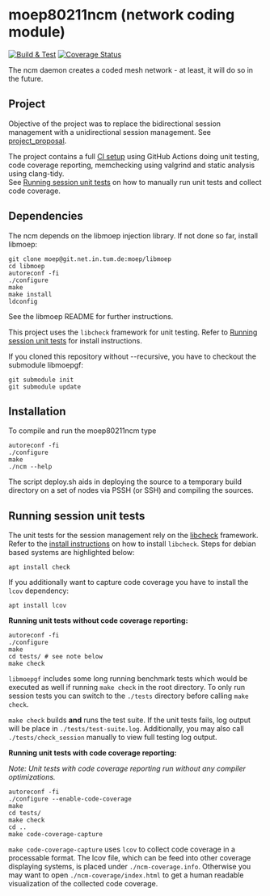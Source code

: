 # moep80211ncm (network coding module)

[![Build & Test](https://github.com/Supereg/moep80211ncm-unidirectional-communication/actions/workflows/ncm.yml/badge.svg)](https://github.com/Supereg/moep80211ncm-unidirectional-communication/actions/workflows/ncm.yml)
[![Coverage Status](https://coveralls.io/repos/github/Supereg/moep80211ncm-unidirectional-communication/badge.svg?branch=master&t=dQb2mQ)](https://coveralls.io/github/Supereg/moep80211ncm-unidirectional-communication?branch=master)

The ncm daemon creates a coded mesh network - at least, it will do so in the
future.

## Project

Objective of the project was to replace the bidirectional session management
with a unidirectional session management. See [project_proposal](./project_proposal).

The project contains a full [CI setup](./.github/workflows/ncm.yml)
using GitHub Actions doing 
unit testing, code coverage reporting, memchecking using valgrind and
static analysis using clang-tidy.  
See [Running session unit tests](#running-session-unit-tests) on how to manually 
run unit tests and collect code coverage.

## Dependencies

The ncm depends on the libmoep injection library. If not done so far, install
libmoep:

	git clone moep@git.net.in.tum.de:moep/libmoep
	cd libmoep
	autoreconf -fi
	./configure
	make
	make install
	ldconfig

See the libmoep README for further instructions.

This project uses the `libcheck` framework for unit testing.
Refer to [Running session unit tests](#running-session-unit-tests)
for install instructions.

If you cloned this repository without --recursive, you have to checkout the
submodule libmoepgf:

	git submodule init
	git submodule update


## Installation

To compile and run the moep80211ncm type

	autoreconf -fi
	./configure
	make
	./ncm --help

The script deploy.sh aids in deploying the source to a temporary build
directory on a set of nodes via PSSH (or SSH) and compiling the sources.

## Running session unit tests

The unit tests for the session management rely on the [libcheck](https://libcheck.github.io/check/)
framework.
Refer to the [install instructions](https://libcheck.github.io/check/web/install.html) on how to install `libcheck`.
Steps for debian based systems are highlighted below:

```shell
apt install check
```

If you additionally want to capture code coverage you have to install the `lcov` dependency:

```shell
apt install lcov
```

**Running unit tests without code coverage reporting:**

```shell
autoreconf -fi
./configure
make
cd tests/ # see note below
make check
```

`libmoepgf` includes some long running benchmark tests which would be executed as well if running `make check`
in the root directory. To only run session tests you can switch to the `./tests` directory before calling `make check`.

`make check` builds **and** runs the test suite.
If the unit tests fails, log output will be place in `./tests/test-suite.log`.
Additionally, you may also call `./tests/check_session` manually to view full testing log output.

**Running unit tests with code coverage reporting:**

_Note: Unit tests with code coverage reporting run without any compiler optimizations._

```shell
autoreconf -fi
./configure --enable-code-coverage
make
cd tests/
make check
cd ..
make code-coverage-capture
```

`make code-coverage-capture` uses `lcov` to collect code coverage in a processable format.
The lcov file, which can be feed into other coverage displaying systems, is placed under `./ncm-coverage.info`.
Otherwise you may want to open `./ncm-coverage/index.html` to get a human readable visualization
of the collected code coverage.

